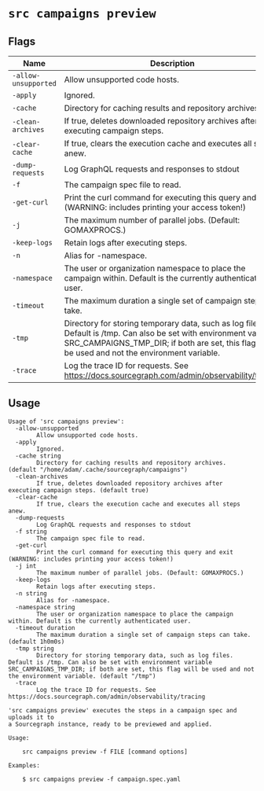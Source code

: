 # `src campaigns preview`


## Flags

| Name | Description | Default Value |
|------|-------------|---------------|
| `-allow-unsupported` | Allow unsupported code hosts. | `false` |
| `-apply` | Ignored. | `false` |
| `-cache` | Directory for caching results and repository archives. | `/home/adam/.cache/sourcegraph/campaigns` |
| `-clean-archives` | If true, deletes downloaded repository archives after executing campaign steps. | `true` |
| `-clear-cache` | If true, clears the execution cache and executes all steps anew. | `false` |
| `-dump-requests` | Log GraphQL requests and responses to stdout | `false` |
| `-f` | The campaign spec file to read. |  |
| `-get-curl` | Print the curl command for executing this query and exit (WARNING: includes printing your access token!) | `false` |
| `-j` | The maximum number of parallel jobs. (Default: GOMAXPROCS.) | `0` |
| `-keep-logs` | Retain logs after executing steps. | `false` |
| `-n` | Alias for -namespace. |  |
| `-namespace` | The user or organization namespace to place the campaign within. Default is the currently authenticated user. |  |
| `-timeout` | The maximum duration a single set of campaign steps can take. | `1h0m0s` |
| `-tmp` | Directory for storing temporary data, such as log files. Default is /tmp. Can also be set with environment variable SRC_CAMPAIGNS_TMP_DIR; if both are set, this flag will be used and not the environment variable. | `/tmp` |
| `-trace` | Log the trace ID for requests. See https://docs.sourcegraph.com/admin/observability/tracing | `false` |


## Usage

```
Usage of 'src campaigns preview':
  -allow-unsupported
    	Allow unsupported code hosts.
  -apply
    	Ignored.
  -cache string
    	Directory for caching results and repository archives. (default "/home/adam/.cache/sourcegraph/campaigns")
  -clean-archives
    	If true, deletes downloaded repository archives after executing campaign steps. (default true)
  -clear-cache
    	If true, clears the execution cache and executes all steps anew.
  -dump-requests
    	Log GraphQL requests and responses to stdout
  -f string
    	The campaign spec file to read.
  -get-curl
    	Print the curl command for executing this query and exit (WARNING: includes printing your access token!)
  -j int
    	The maximum number of parallel jobs. (Default: GOMAXPROCS.)
  -keep-logs
    	Retain logs after executing steps.
  -n string
    	Alias for -namespace.
  -namespace string
    	The user or organization namespace to place the campaign within. Default is the currently authenticated user.
  -timeout duration
    	The maximum duration a single set of campaign steps can take. (default 1h0m0s)
  -tmp string
    	Directory for storing temporary data, such as log files. Default is /tmp. Can also be set with environment variable SRC_CAMPAIGNS_TMP_DIR; if both are set, this flag will be used and not the environment variable. (default "/tmp")
  -trace
    	Log the trace ID for requests. See https://docs.sourcegraph.com/admin/observability/tracing

'src campaigns preview' executes the steps in a campaign spec and uploads it to
a Sourcegraph instance, ready to be previewed and applied.

Usage:

    src campaigns preview -f FILE [command options]

Examples:

    $ src campaigns preview -f campaign.spec.yaml



```
	